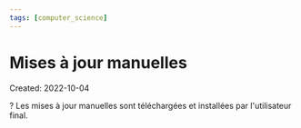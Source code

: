 ```yaml
---
tags: [computer_science] 
---
```

# Mises à jour manuelles
Created: 2022-10-04

?
Les mises à jour manuelles sont téléchargées et installées par l'utilisateur final.
<!--SR:!2022-10-18,10,250-->